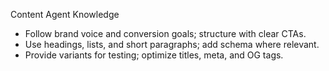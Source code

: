 Content Agent Knowledge

- Follow brand voice and conversion goals; structure with clear CTAs.
- Use headings, lists, and short paragraphs; add schema where relevant.
- Provide variants for testing; optimize titles, meta, and OG tags.

